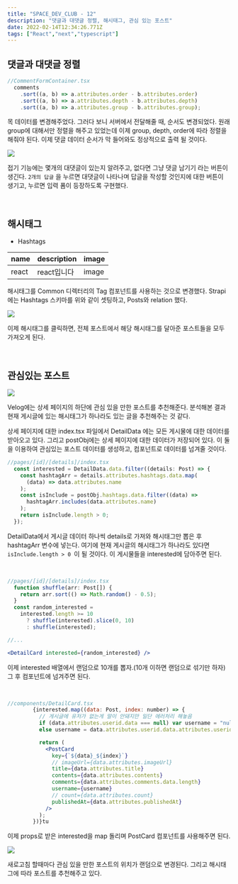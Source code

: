 ```yaml
---
title: "SPACE_DEV_CLUB - 12"
description: "댓글과 대댓글 정렬, 해시태그, 관심 있는 포스트"
date: 2022-02-14T12:34:26.771Z
tags: ["React","next","typescript"]
---
```

## 댓글과 대댓글 정렬

```jsx
//CommentFormContainer.tsx
  comments
    .sort((a, b) => a.attributes.order - b.attributes.order)
    .sort((a, b) => a.attributes.depth - b.attributes.depth)
    .sort((a, b) => a.attributes.group - b.attributes.group);
```

목 데이터를 변경해주었다. 그러다 보니 서버에서 전달해줄 때, 순서도 변경되었다. 원래 group에 대해서만 정렬을 해주고 있었는데 이제 group, depth, order에 따라 정렬을 해줘야 된다. 이제 댓글 데이터 순서가 막 들어와도 정상적으로 출력 될 것이다.

![](/images/764c5752-6950-481f-a694-b03d44aa6914-jjjj.gif)

접기 기능에는 몇개의 대댓글이 있는지 알려주고, 없다면 그냥 댓글 남기기 라는 버튼이 생긴다. `2개의 답글` 을 누르면 대댓글이 나타나며 답글을 작성할 것인지에 대한 버튼이 생기고, 누르면 입력 폼이 등장하도록 구현했다.

<br>

## 해시태그

* Hashtags

|name|description|image|
|---|---|---|
|react|react입니다|image|

해시태그를 Common 디렉터리의 Tag 컴포넌트를 사용하는 것으로 변경했다. Strapi에는 Hashtags 스키마를 위와 같이 셋팅하고, Posts와 relation 했다.

![](/images/25731f23-0478-4709-b9a2-5923b5c10018-y.gif)

이제 해시태그를 클릭하면, 전체 포스트에서 해당 해시태그를 달아준 포스트들을 모두 가져오게 된다.

<br>

## 관심있는 포스트

![](/images/59bc2d7a-ad6f-47ea-89ab-0340e6e614bf-image.png)

Velog에는 상세 페이지의 하단에 관심 있을 만한 포스트를 추천해준다. 분석해본 결과 현재 게시글에 있는 해시태그가 하나라도 있는 글을 추천해주는 것 같다.

상세 페이지에 대한 index.tsx 파일에서 DetailData 에는 모든 게시물에 대한 데이터를 받아오고 있다. 그리고 postObj에는 상세 페이지에 대한 데이터가 저장되어 있다. 이 둘을 이용하여 관심있는 포스트 데이터를 생성하고, 컴포넌트로 데이터를 넘겨줄 것이다.

```jsx
//pages/[id]/[details]/index.tsx
  const interested = DetailData.data.filter((details: Post) => {
    const hashtagArr = details.attributes.hashtags.data.map(
      (data) => data.attributes.name
    );
    const isInclude = postObj.hashtags.data.filter((data) =>
      hashtagArr.includes(data.attributes.name)
    );
    return isInclude.length > 0;
  });
```

DetailData에서 게시글 데이터 하나씩 details로 가져와 해시태그만 뽑은 후 hashtagArr 변수에 넣는다. 여기에 현재 게시글의 해시태그가 하나라도 있다면 `isInclude.length > 0 `이 될 것이다. 이 게시물들을 interested에 담아주면 된다.

<br>

```jsx
//pages/[id]/[details]/index.tsx
  function shuffle(arr: Post[]) {
    return arr.sort(() => Math.random() - 0.5);
  }
  const random_interested =
    interested.length >= 10
      ? shuffle(interested).slice(0, 10)
      : shuffle(interested);

//...

<DetailCard interested={random_interested} />
```

이제 interested 배열에서 랜덤으로 10개를 뽑자.(10개 이하면 랜덤으로 섞기만 하자)
그 후 컴포넌트에 넘겨주면 된다.

<br>

```jsx
//components/DetailCard.tsx
        {interested.map((data: Post, index: number) => {
          // 게시글에 유저가 없는게 말이 안돼지만 일단 에러처리 해놓음
          if (data.attributes.userid.data === null) var username = "null";
          else username = data.attributes.userid.data.attributes.userid;

          return (
            <PostCard
              key={`${data}_${index}`}
              // imageUrl={data.attributes.imageUrl}
              title={data.attributes.title}
              contents={data.attributes.contents}
              comments={data.attributes.comments.data.length}
              username={username}
              // count={data.attributes.count}
              publishedAt={data.attributes.publishedAt}
            />
          );
        })}tu
```

이제 props로 받은 interested을 map 돌리며 PostCard 컴포넌트를 사용해주면 된다. 

![](/images/bdd162b0-9f92-4a94-979b-5a302c9c72d8-image.png)

새로고침 할때마다 관심 있을 만한 포스트의 위치가 랜덤으로 변경된다. 그리고 해시태그에 따라 포스트를 추천해주고 있다.
